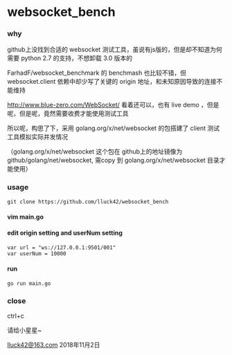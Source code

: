# websocket_bench

### why

github上没找到合适的 websocket 测试工具，虽说有js版的，但是却不知道为何需要 python 2.7 的支持，不想卸载 3.0 版本的

FarhadF/websocket_benchmark 的 benchmash 也比较不错，但 websocket.client 依赖中却少写了关键的 origin 地址，和未知原因导致的连接不能维持

http://www.blue-zero.com/WebSocket/ 看着还可以，也有 live demo ，但是呢，但是呢，竟然需要收费才能使用测试工具


所以呢，构思了下，采用 golang.org/x/net/websocket 的包搭建了 client 测试工具模拟实际并发情况

（golang.org/x/net/websocket 这个包在 github上的地址镜像为 github/golang/net/websocket, 需copy 到 golang.org/x/net/websocket 目录才能使用）


### usage
  `git clone https://github.com/lluck42/websocket_bench`
#### vim main.go 
#### edit origin setting and userNum setting
  `var url = "ws://127.0.0.1:9501/001"`  
  `var userNum = 10000`
#### run
  `go run main.go`
### close
  ctrl+c


请给小星星~

lluck42@163.com
2018年11月2日


